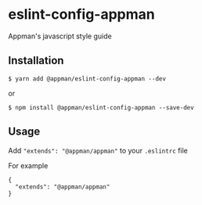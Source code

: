 # eslint-config-appman
Appman's javascript style guide

## Installation

```
$ yarn add @appman/eslint-config-appman --dev
```
or
```
$ npm install @appman/eslint-config-appman --save-dev
```

## Usage

Add ```"extends": "@appman/appman"``` to your `.eslintrc` file

For example
```
{
  "extends": "@appman/appman"
}
```
